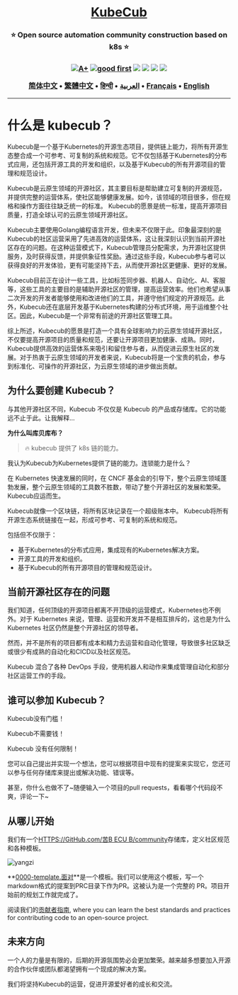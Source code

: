 <h1 align="center" style="border-bottom: none">
    <b>
        <a href="https://docker.nsddd.top">KubeCub</a><br>
    </b>
</h1>
<h3 align="center" style="border-bottom: none">
      ⭐️  Open source automation community construction based on k8s  ⭐️ <br>
<h3>

<p align=center>
<a href="https://goreportcard.com/report/github.com/kubecub/go-project-layout"><img src="https://goreportcard.com/badge/github.com/kubecub/go-project-layout" alt="A+"></a>
<a href="https://github.com/issues?q=org%kubecub+is%3Aissue+label%3A%22good+first+issue%22+no%3Aassignee"><img src="https://img.shields.io/github/issues/kubecub/go-project-layout/good%20first%20issue?logo=%22github%22" alt="good first"></a>
<a href="https://github.com/kubecub/go-project-layout"><img src="https://img.shields.io/github/stars/kubecub/go-project-layout.svg?style=flat&logo=github&colorB=deeppink&label=stars"></a>
<a href="https://join.slack.com/t/kubecub/shared_invite/zt-1se0k2bae-lkYzz0_T~BYh3rjkvlcUqQ"><img src="https://img.shields.io/badge/Slack-100%2B-blueviolet?logo=slack&amp;logoColor=white"></a>
<a href="https://github.com/kubecub/go-project-layout/blob/main/LICENSE"><img src="https://img.shields.io/badge/license-Apache--2.0-green"></a>
<a href="https://golang.org/"><img src="https://img.shields.io/badge/Language-Go-blue.svg"></a>
</p>

</p>

<p align="center">
    <a href="./README-zh-CN.md"><b>简体中文</b></a> •
    <a href="./README-zh-TW.md"><b>繁體中文</b></a> •
    <a href="./README-hi.md"><b>हिन्दी</b></a> •
    <a href="./README-ar.md"><b>العربية</b></a> •
    <a href="./README-fr.md"><b>Français</b></a> •
    <a href="./README.md"><b>English</b></a>
</p>

</p>

* * *

# 什么是 kubecub？

Kubecub是一个基于Kubernetes的开源生态项目，提供链上能力，将所有开源生态整合成一个可参考、可复制的系统和规范。它不仅包括基于Kubernetes的分布式应用，还包括开源工具的开发和组织，以及基于Kubecub的所有开源项目的管理和规范设计。

Kubecub是云原生领域的开源社区，其主要目标是帮助建立可复制的开源规范，并提供完整的运营体系，使社区能够健康发展。如今，该领域的项目很多，但在规格和操作方面往往缺乏统一的标准。 Kubecub的愿景是统一标准，提高开源项目质量，打造全球认可的云原生领域开源社区。

Kubecub主要使用Golang编程语言开发，但未来不仅限于此。印象最深刻的是Kubecub的社区运营采用了先进高效的运营体系，这让我深刻认识到当前开源社区存在的问题。在这种运营模式下，Kubecub管理员分配需求，为开源社区提供服务，及时获得反馈，并提供象征性奖励。通过这些手段，Kubecub参与者可以获得良好的开发体验，更有可能坚持下去，从而使开源社区更健康、更好的发展。

Kubecub目前正在设计一些工具，比如标签同步器、机器人、自动化、AI、客服等，这些工具的主要目的是辅助开源社区的管理，提高运营效率。他们也希望从事二次开发的开发者能够使用和改进他们的工具，并遵守他们规定的开源规范。此外，Kubecub还在底层开发基于Kubernetes构建的分布式环境，用于运维整个社区。因此，Kubecub是一个非常有前途的开源社区管理工具。

综上所述，Kubecub的愿景是打造一个具有全球影响力的云原生领域开源社区，不仅要提高开源项目的质量和规范，还要让开源项目更加健康、成熟。同时，Kubecub提供高效的运营体系来吸引和留住参与者，从而促进云原生社区的发展。对于热衷于云原生领域的开发者来说，Kubecub将是一个宝贵的机会，参与到标准化、可操作的开源社区，为云原生领域的进步做出贡献。

## 为什么要创建 Kubecub？

与其他开源社区不同，Kubecub 不仅仅是 Kubecub 的产品或存储库。它的功能远不止于此。让我解释...

**为什么叫库贝库布？**

> 🔥 kubecub 提供了 k8s 链的能力。

我认为Kubecub为Kubernetes提供了链的能力。连锁能力是什么？

在 Kubernetes 快速发展的同时，在 CNCF 基金会的引导下，整个云原生领域蓬勃发展，整个云原生领域的工具数不胜数，带动了整个开源社区的发展和繁荣。 Kubecub应运而生。

Kubecub就像一个区块链，将所有区块记录在一个超级账本中。 Kubecub将所有开源生态系统链接在一起，形成可参考、可复制的系统和规范。

包括但不仅限于：

-   基于Kubernetes的分布式应用，集成现有的Kubernetes解决方案。
-   开源工具的开发和组织。
-   基于Kubecub的所有开源项目的管理和规范设计。

## 当前开源社区存在的问题

我们知道，任何顶级的开源项目都离不开顶级的运营模式，Kubernetes也不例外。对于 Kubernetes 来说，管理、运营和开发并不是相互排斥的，这也是为什么 Kubernetes 社区仍然是整个开源社区的领导者。

然而，并不是所有的项目都有成本和精力去运营和自动化管理，导致很多社区缺乏或很少有成熟的自动化和CICD以及社区规范。

Kubecub 混合了各种 DevOps 手段，使用机器人和动作来集成管理自动化和部分社区运营工作的手段。

## 谁可以参加 Kubecub？

Kubecub没有门槛！

Kubecub不需要钱！

Kubecub 没有任何限制！

您可以自己提出并实现一个想法，您可以根据项目中现有的提案来实现它，您还可以参与任何存储库来提出或解决功能、错误等。

甚至，你什么也做不了~随便输入一个项目的pull requests，看看哪个代码段不爽，评论一下~

## 从哪儿开始

我们有一个[HTTPS://GitHub.com/苦B ECU B/community](https://github.com/kubecub/community)存储库，定义社区规范和各种模板。

![yangzi](http://sm.nsddd.top/sm202306012140301.png)

**[0000-template.面对](http://0000-template.md/)**是一个模板。我们可以使用这个模板，写一个markdown格式的提案到PRC目录下作为PR。这被认为是一个完整的 PR。项目开始前的规划工作就完成了。

阅读我们的[贡献者指南](https://github.com/kubecub/community/blob/main/CONTRIBUTING.md), where you can learn the best standards and practices for contributing code to an open-source project.

## 未来方向

一个人的力量是有限的，后期的开源氛围势必会更加繁荣。越来越多想要加入开源的合作伙伴或团队都渴望拥有一个现成的解决方案。

我们将坚持Kubecub的运营，促进开源爱好者的成长和交流。
